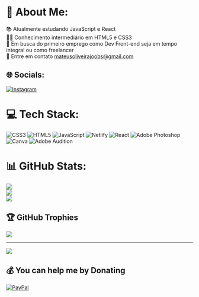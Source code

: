 # 💫 About Me:
📚 Atualmente estudando JavaScript e React<br>🙋‍♂️ Conhecimento intermediário em HTML5 e CSS3<br>🔎 Em busca do primeiro emprego como Dev Front-end seja em tempo integral ou como freelancer<br>📝 Entre em contato mateusoliveirajoobs@gmail.com


## 🌐 Socials:
[![Instagram](https://img.shields.io/badge/Instagram-%23E4405F.svg?logo=Instagram&logoColor=white)](https://instagram.com/mateuss_fer09) 

# 💻 Tech Stack:
![CSS3](https://img.shields.io/badge/css3-%231572B6.svg?style=for-the-badge&logo=css3&logoColor=white) ![HTML5](https://img.shields.io/badge/html5-%23E34F26.svg?style=for-the-badge&logo=html5&logoColor=white) ![JavaScript](https://img.shields.io/badge/javascript-%23323330.svg?style=for-the-badge&logo=javascript&logoColor=%23F7DF1E) ![Netlify](https://img.shields.io/badge/netlify-%23000000.svg?style=for-the-badge&logo=netlify&logoColor=#00C7B7) ![React](https://img.shields.io/badge/react-%2320232a.svg?style=for-the-badge&logo=react&logoColor=%2361DAFB) ![Adobe Photoshop](https://img.shields.io/badge/adobephotoshop-%2331A8FF.svg?style=for-the-badge&logo=adobephotoshop&logoColor=white) ![Canva](https://img.shields.io/badge/Canva-%2300C4CC.svg?style=for-the-badge&logo=Canva&logoColor=white) ![Adobe Audition](https://img.shields.io/badge/Adobe%20Audition-9999FF.svg?style=for-the-badge&logo=Adobe%20Audition&logoColor=white)
# 📊 GitHub Stats:
![](https://github-readme-stats.vercel.app/api?username=mateus-fer09&theme=dark&hide_border=true&include_all_commits=true&count_private=false)<br/>
![](https://github-readme-streak-stats.herokuapp.com/?user=mateus-fer09&theme=dark&hide_border=true)<br/>
![](https://github-readme-stats.vercel.app/api/top-langs/?username=mateus-fer09&theme=dark&hide_border=true&include_all_commits=true&count_private=false&layout=compact)

## 🏆 GitHub Trophies
![](https://github-profile-trophy.vercel.app/?username=mateus-fer09&theme=radical&no-frame=true&no-bg=false&margin-w=4)

---
[![](https://visitcount.itsvg.in/api?id=mateus-fer09&icon=5&color=0)](https://visitcount.itsvg.in)

  ## 💰 You can help me by Donating
  [![PayPal](https://img.shields.io/badge/PayPal-00457C?style=for-the-badge&logo=paypal&logoColor=white)](https://paypal.me/mateussfer09@gmail.com) 

  
<!-- Proudly created with GPRM ( https://gprm.itsvg.in ) -->
